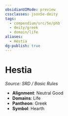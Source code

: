 ```yaml
---
obsidianUIMode: preview
cssclasses: json5e-deity
tags:
  - compendium/src/5e/phb
  - deity/greek
  - domain/life
aliases:
  - Hestia
dg-publish: true
---
```

# Hestia
*Source: SRD / Basic Rules* 

- **Alignment**: Neutral Good
- **Domains**: Life
- **Pantheon**: Greek
- **Symbol**: Hearth